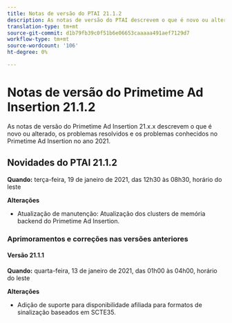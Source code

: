 ```yaml
---
title: Notas de versão do PTAI 21.1.2
description: As notas de versão do PTAI descrevem o que é novo ou alterado, os problemas resolvidos e conhecidos no Primetime Ad Insertion em 2021.
translation-type: tm+mt
source-git-commit: d1b79fb39c0f51b6e06653caaaaa491aef7129d7
workflow-type: tm+mt
source-wordcount: '106'
ht-degree: 0%

---
```



# Notas de versão do Primetime Ad Insertion 21.1.2

As notas de versão do Primetime Ad Insertion 21.x.x descrevem o que é novo ou alterado, os problemas resolvidos e os problemas conhecidos no Primetime Ad Insertion no ano 2021.

## Novidades do PTAI 21.1.2

**Quando:** terça-feira, 19 de janeiro de 2021, das 12h30 às 08h30, horário do leste

**Alterações**

* Atualização de manutenção: Atualização dos clusters de memória backend do Primetime Ad Insertion.

### Aprimoramentos e correções nas versões anteriores

#### Versão 21.1.1

**Quando:** quarta-feira, 13 de janeiro de 2021, das 01h00 às 04h00, horário do leste

**Alterações**

* Adição de suporte para disponibilidade afiliada para formatos de sinalização baseados em SCTE35.